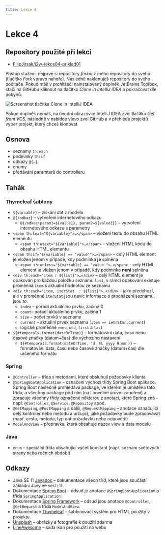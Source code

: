 ```yaml
---
title: Lekce 4
---
```


# Lekce 4

## Repository použité při lekci

* [FilipJirsak/j2w-lekce04-priklad01](https://github.com/FilipJirsak/j2w-lekce04-priklad01)

Postup stažení: nejprve si repository *forkni* z mého repository do svého (tlačítko *Fork* vpravo nahoře). Následně naklonuješ repository do svého počítače.
Pokud máš v prohlížeči nainstalovaný doplněk JetBrains Toolbox, stačí na GitHubu kliknout na tlačítko *Clone in IntelliJ IDEA* a pokračovat dle pokynů.

![Screenshot tlačítka Clone in IntelliJ IDEA](img/lekce-2/GitHub-Toolbox.png)

Pokud doplněk nemáš, na úvodní obrazovce IntelliJ IDEA zvol tlačítko *Get from VCS*, následně v nabídce vlevo zvol GitHub a v přehledu projektů vyber projekt,
který chceš klonovat.

## Osnova

* seznamy `th:each`
* podmínky `th:if`
* odkazy `@{…}`
* enumy
* předávání paramterů do controlleru

## Tahák

### Thymeleaf šablony

* `${variable}` – získání dat z modelu
* `@{/odkaz}` – vytvoření internetového odkazu
    * `@{/odkaz(param1=${value1}, param2=${value2}}` – vytvoření internetového odkazu s parametry
* `<span th:text="${variable}">…</span>` – vložení textu do obsahu HTML elementu
    * `<span th:utext="${variable}">…</span>` – vložení HTML kódu do obsahu HTML elementu
* `<span th:if="${variable} == 'value'">…</span>` – celý HTML element je vložen jenom v případě, kdy podmínka **je** splněna
    * `<span th:unless="${variable} == 'value'">…</span>` – celý HTML element je vložen jenom v případě, kdy podmínka **není** splněna
* `<div th:each="item : ${list}">…</div>` – celý HTML element je opakován pro každou položku seznamu `list`, v rámci opakování existuje proměnná `item`
  s aktuální hodnotou ze seznamu
* `<div th:each="item, iterStat  : ${list}">…</div>` – jako předchozí, ale v proměnné `iterStat` jsou navíc informace o procházení seznamu, jsou to:
    * `index` – pořadí aktuálního prvku, začíná 0
    * `count`– pořadí aktuálního prvku, začíná 1
    * `size` – počet prvků v seznamu
    * `current` – aktuální prvek seznamu (`item == ietrStar.current`)
    * logické proměnné `even`, `odd`, `first` a `last`
* `${#temporals.format(dateOrTime)}` – formátování data, času nebo časové značky (datum+čas) dle výchozího nastavení
    * `${#temporals.format(dateOrTime, 'd. M. yyyy H:mm')}` – formátování data, času nebo časové značky (datum+čas) dle určeného formátu

### Spring

* `@Controller` – třída s metodami, které obsluhují požadavky klienta
* `@SpringBootApplication` – označení výchozí třídy Spring Boot aplikace. Spring Boot následně prohledává package, ve kterém je umístěna tato třída, a všechny
  package pod ním (na libovolné úrovni zanoření) a zpracuje všechny třídy označené některou z anotací, které Spring zná – např. `@Controller`, `@Service`,
  `@Repositoy` apod.
* `@GetMapping`, `@PostMapping` a další, `@RequestMapping` – anotace označující celý kontroler nebo metodu a určující, jaké požadavky bude zpracovávat (např.
  cesta, metoda, typ dat požadavku nebo odpovědi)
* `ModelAndView` – přepravka, která obsahuje název view a data modelu

### Java

* `enum` – speciální třída obsahující výčet konstant (např. seznam světových strany nebo ročních období)

## Odkazy

* Java SE 11 [Javadoc](https://docs.oracle.com/en/java/javase/11/docs/api/java.base/) – dokumentace všech tříd, které jsou součástí základní Javy ve verzi 11.
* Dokumentace [Spring Boot](https://spring.io/projects/spring-boot#learn) – odsud je anotace `@SpringBootApplication` a třída `SpringApplication`.
* Dokumentace [Spring Framework](https://spring.io/projects/spring-framework#learn) – odsud jsou anotace `@Controller`, `@GetRequest` a třída `ModelAndView`.
* Dokumentace [Thymeleaf](https://www.thymeleaf.org/doc/tutorials/3.0/usingthymeleaf.html) – šablonovací systém pro HTML použitý v projektu.
* [Unsplash](https://unsplash.com) – obrázky a fotografie k použití zdarma
* [LineAwesome](https://icons8.com/line-awesome) – sada ikon pro použití na webu

